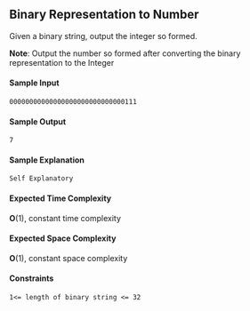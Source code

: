 ## **Binary Representation to Number**
Given a binary string, output the integer so formed.

__Note__: Output the number so formed after converting the binary representation to the Integer

#### **Sample Input**
    00000000000000000000000000000111
#### **Sample Output**
    7
#### **Sample Explanation**
    Self Explanatory
#### **Expected Time Complexity**
__O__(1), constant time complexity 
#### **Expected Space Complexity**
__O__(1), constant space complexity 

#### **Constraints**
    1<= length of binary string <= 32

